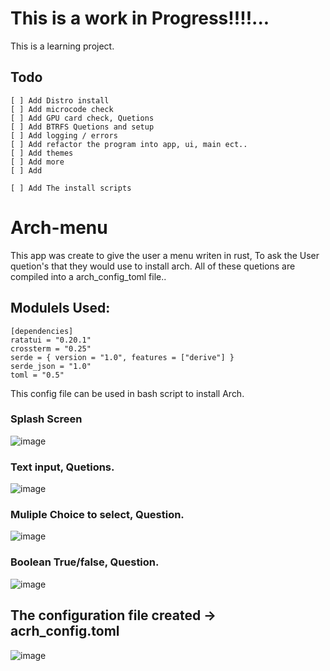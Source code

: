 # This is a work in Progress!!!!...
This is a learning project.

## Todo
```
[ ] Add Distro install
[ ] Add microcode check
[ ] Add GPU card check, Quetions
[ ] Add BTRFS Quetions and setup
[ ] Add logging / errors
[ ] Add refactor the program into app, ui, main ect..
[ ] Add themes
[ ] Add more
[ ] Add 

[ ] Add The install scripts
```

# Arch-menu

This app was create to give the user a menu writen in rust, 
To ask the User quetion's that they would use to install arch.
All of these quetions are compiled into a arch_config_toml 
file..
## Modulels Used:
```
[dependencies]
ratatui = "0.20.1"
crossterm = "0.25"
serde = { version = "1.0", features = ["derive"] }
serde_json = "1.0"
toml = "0.5"
```


This config file can be used in bash script to install Arch.
### Splash Screen
![image](https://github.com/user-attachments/assets/a1adb145-13a4-46b2-9091-810e1395066d)
### Text input, Quetions.
![image](https://github.com/user-attachments/assets/894980c7-6548-472b-aec5-395729b055aa)
### Muliple Choice to select, Question.
![image](https://github.com/user-attachments/assets/b1256586-5086-4df7-a3bf-d8a5cfccb931)
### Boolean True/false, Question.
![image](https://github.com/user-attachments/assets/c4944778-9866-433a-b7d7-4767cfebdbbc)

## The configuration file created ->  acrh_config.toml

![image](https://github.com/user-attachments/assets/c20ca85d-1cdd-405c-a396-6bae3ccb8cf5)

